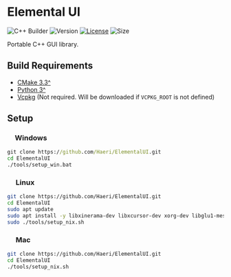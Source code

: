 # Elemental UI

![C++ Builder](https://github.com/Haeri/ElementalUI/workflows/C++%20Builder/badge.svg)
![Version](https://img.shields.io/badge/dynamic/json?url=https://raw.githubusercontent.com/Haeri/ElementalUI/master/vcpkg.json&label=version&query=$['version-string']&color=blue)
[![License](https://img.shields.io/github/license/Haeri/ElementalUI.svg)](https://github.com/Haeri/ElementalUI/blob/master/LICENSE)
![Size](https://img.shields.io/github/languages/code-size/haeri/elementalui)

Portable C++ GUI library.


## Build Requirements
- [CMake 3.3^](https://cmake.org/download/) 
- [Python 3^](https://www.python.org/downloads/)
- [Vcpkg](https://github.com/microsoft/vcpkg) (Not required. Will be downloaded if `VCPKG_ROOT` is not defined)

## Setup

### <img height="14" src="https://image.flaticon.com/icons/svg/888/888882.svg"> Windows
```cmd
git clone https://github.com/Haeri/ElementalUI.git
cd ElementalUI
./tools/setup_win.bat
```
### <img height="16" src="https://image.flaticon.com/icons/svg/226/226772.svg"> Linux
```bash
git clone https://github.com/Haeri/ElementalUI.git
cd ElementalUI
sudo apt update
sudo apt install -y libxinerama-dev libxcursor-dev xorg-dev libglu1-mesa-dev cmake curl unzip tar
sudo ./tools/setup_nix.sh
```

### <img height="16" src="https://image.flaticon.com/icons/svg/2/2235.svg"> Mac
```bash
git clone https://github.com/Haeri/ElementalUI.git
cd ElementalUI
./tools/setup_nix.sh
```
